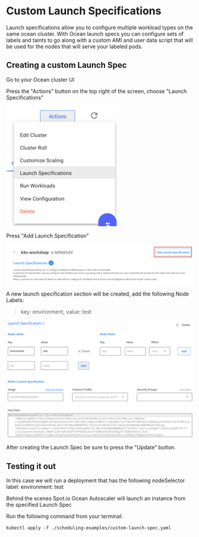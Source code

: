 # Custom Launch Specifications

Launch specifications allow you to configure multiple workload types on the same ocean cluster.
With Ocean launch specs you can configure sets of labels and taints to go along with a custom AMI and user data script that will be used for the nodes that will serve your labeled pods.

## Creating a custom Launch Spec
Go to your Ocean cluster UI

Press the "Actions" button on the top right of the screen, choose "Launch Specifications"

<img src="./images/ac-launch.png" alt="Launch Spec" width="300">

Press "Add Launch Specification"

<img src="./images/add-launch.png" alt="Add Launch Spec" width="600">

A new launch specification section will be created, add the following Node Labels: 

> key: environment, value: test

<img src="./images/launch-spec.png" alt="Launch Spec 1" width="600">

After creating the Launch Spec be sure to press the "Update" button.

## Testing it out
In this case we will run a deployment that has the following nodeSelector label:
environment: test

Behind the scenes Spot.io Ocean Autoscaler will launch an instance from the specified Launch Spec

Run the following command from your terminal:
```
kubectl apply -f ./scheduling-examples/custom-launch-spec.yaml
```
